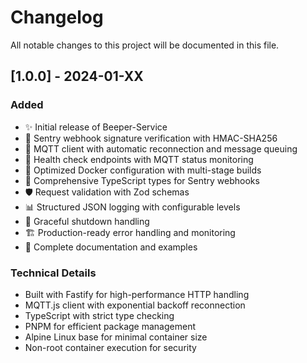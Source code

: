 # Changelog

All notable changes to this project will be documented in this file.

## [1.0.0] - 2024-01-XX

### Added
- ✨ Initial release of Beeper-Service
- 🔐 Sentry webhook signature verification with HMAC-SHA256
- 📡 MQTT client with automatic reconnection and message queuing
- 🏥 Health check endpoints with MQTT status monitoring
- 🐳 Optimized Docker configuration with multi-stage builds
- 📝 Comprehensive TypeScript types for Sentry webhooks
- 🛡️ Request validation with Zod schemas
- 📊 Structured JSON logging with configurable levels
- 🔄 Graceful shutdown handling
- 🏗️ Production-ready error handling and monitoring
- 📖 Complete documentation and examples

### Technical Details
- Built with Fastify for high-performance HTTP handling
- MQTT.js client with exponential backoff reconnection
- TypeScript with strict type checking
- PNPM for efficient package management
- Alpine Linux base for minimal container size
- Non-root container execution for security
